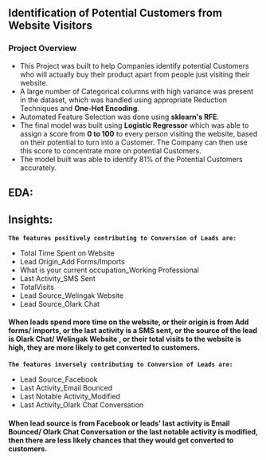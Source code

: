 ## Identification of Potential Customers from Website Visitors
### Project Overview
- This Project was built to help Companies identify potential Customers who will actually buy their product apart from people just visiting their website.
- A large number of Categorical columns with high variance was present in the dataset, which was handled using appropriate Reduction Techniques and **One-Hot Encoding**.
- Automated Feature Selection was done using **sklearn's RFE**.
- The final model was built using **Logistic Regressor** which was able to assign a score from **0 to 100** to every person visiting the website, based on their potential to turn into a Customer. The Company can then use this score to concentrate more on potential Customers.
- The model built was able to identify 81% of the Potential Customers accurately.

## EDA:

## Insights:
**`The features positively contributing to Conversion of Leads are:`**
- Total Time Spent on Website
- Lead Origin_Add Forms/Imports
- What is your current occupation_Working Professional
- Last Activity_SMS Sent
- TotalVisits
- Lead Source_Welingak Website
- Lead Source_Olark Chat

#### When leads spend more time on the website, or their origin is from Add forms/ imports, or the last activity is a SMS sent, or the source of the lead is Olark Chat/ Welingak Website , or their total visits to the website is high, they are more likely to get converted to customers.

**`The features inversely contributing to Conversion of Leads are:`**
- Lead Source_Facebook
- Last Activity_Email Bounced
- Last Notable Activity_Modified
- Last Activity_Olark Chat Conversation


#### When lead source is from Facebook or leads' last activity is Email Bounced/ Olark Chat Conversation or the last notable activity is modified, then there are less likely chances that they would get converted to customers.
